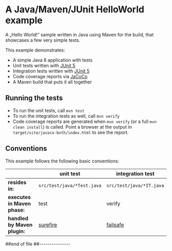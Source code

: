 # A Java/Maven/JUnit HelloWorld example

A „Hello World!” sample written in Java using Maven for the build, that showcases a few very simple tests.

This example demonstrates:

* A simple Java 8 application with tests
* Unit tests written with [JUnit 5](https://junit.org/junit5/)
* Integration tests written with [JUnit 5](https://junit.org/junit5/)
* Code coverage reports via [JaCoCo](https://www.jacoco.org/jacoco/)
* A Maven build that puts it all together

## Running the tests

* To run the unit tests, call `mvn test`
* To run the integration tests as well, call `mvn verify`
* Code coverage reports are generated when `mvn verify` (or a full `mvn clean install`) is called.
  Point a browser at the output in `target/site/jacoco-both/index.html` to see the report.

## Conventions

This example follows the following basic conventions:

| | unit test | integration test |
| --- | --- | --- |
| **resides in:** | `src/test/java/*Test.java` | `src/test/java/*IT.java` |
| **executes in Maven phase:** | test | verify |
| **handled by Maven plugin:** | [surefire](http://maven.apache.org/surefire/maven-surefire-plugin/) | [failsafe](http://maven.apache.org/surefire/maven-failsafe-plugin/) |

##end of file
##---------------
